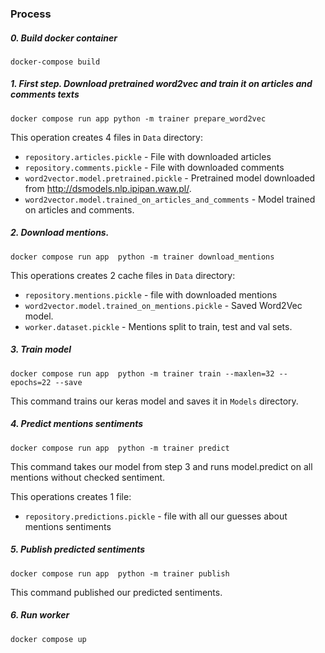 ### Process

##### 0. Build docker container
```shell script
docker-compose build
```

##### 1. First step. Download pretrained word2vec and train it on articles and comments texts

```shell script
docker compose run app python -m trainer prepare_word2vec
```
This operation creates 4 files in `Data` directory:
- `repository.articles.pickle` - File with downloaded articles
- `repository.comments.pickle` - File with downloaded comments
- `word2vector.model.pretrained.pickle` - Pretrained model downloaded from http://dsmodels.nlp.ipipan.waw.pl/.
- `word2vector.model.trained_on_articles_and_comments` - Model trained on articles and comments.

##### 2. Download mentions.

```shell script
docker compose run app  python -m trainer download_mentions
```

This operations creates 2 cache files in `Data` directory:  
- `repository.mentions.pickle` - file with downloaded mentions
- `word2vector.model.trained_on_mentions.pickle` - Saved Word2Vec model.
- `worker.dataset.pickle` - Mentions split to train, test and val sets.

##### 3. Train model 

```shell script
docker compose run app  python -m trainer train --maxlen=32 --epochs=22 --save
```

This command trains our keras model and saves it in `Models` directory. 

##### 4. Predict mentions sentiments
```shell script
docker compose run app  python -m trainer predict
``` 

This command takes our model from step 3 and runs model.predict on all mentions 
without checked sentiment.

This operations creates 1 file:
- `repository.predictions.pickle` - file with all our guesses about mentions sentiments


##### 5. Publish predicted sentiments
```shell script
docker compose run app  python -m trainer publish
```

This command published our predicted sentiments. 


##### 6. Run worker
```shell script
docker compose up
```